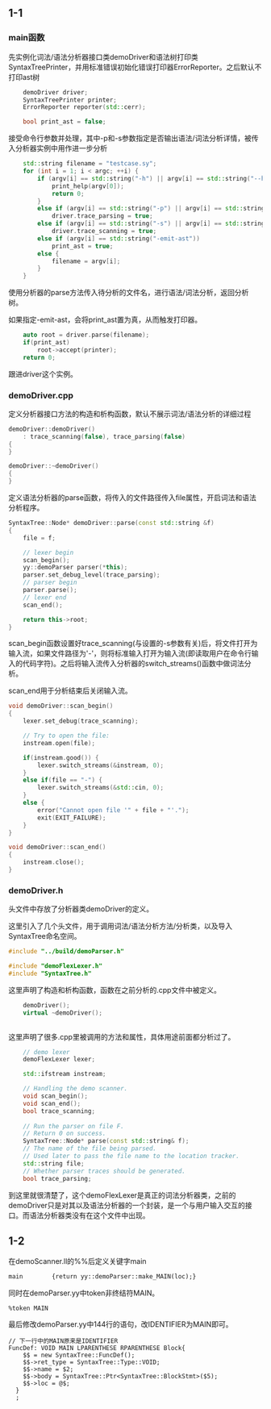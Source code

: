  ## 1-1

### main函数

先实例化词法/语法分析器接口类demoDriver和语法树打印类SyntaxTreePrinter，并用标准错误初始化错误打印器ErrorReporter。之后默认不打印ast树

~~~cpp
    demoDriver driver;
    SyntaxTreePrinter printer;
    ErrorReporter reporter(std::cerr);

    bool print_ast = false;
~~~


接受命令行参数并处理，其中-p和-s参数指定是否输出语法/词法分析详情，被传入分析器实例中用作进一步分析

~~~cpp
    std::string filename = "testcase.sy";
    for (int i = 1; i < argc; ++i) {
        if (argv[i] == std::string("-h") || argv[i] == std::string("--help")) {
            print_help(argv[0]);
            return 0;
        }
        else if (argv[i] == std::string("-p") || argv[i] == std::string("--trace_parsing"))
            driver.trace_parsing = true;
        else if (argv[i] == std::string("-s") || argv[i] == std::string("--trace_scanning"))
            driver.trace_scanning = true;
        else if (argv[i] == std::string("-emit-ast"))
            print_ast = true;
        else {
            filename = argv[i];
        }
    }

~~~
使用分析器的parse方法传入待分析的文件名，进行语法/词法分析，返回分析树。

如果指定-emit-ast，会将print_ast置为真，从而触发打印器。

~~~cpp
    auto root = driver.parse(filename);
    if(print_ast)
        root->accept(printer);
    return 0;
~~~

跟进driver这个实例。

### demoDriver.cpp

定义分析器接口方法的构造和析构函数，默认不展示词法/语法分析的详细过程

~~~cpp
demoDriver::demoDriver()
    : trace_scanning(false), trace_parsing(false)
{
}

demoDriver::~demoDriver()
{
}
~~~

定义语法分析器的parse函数，将传入的文件路径传入file属性，开启词法和语法分析程序。

~~~cpp
SyntaxTree::Node* demoDriver::parse(const std::string &f)
{
    file = f;

    // lexer begin
    scan_begin();
    yy::demoParser parser(*this);
    parser.set_debug_level(trace_parsing);
    // parser begin
    parser.parse();
    // lexer end
    scan_end();

    return this->root;
}
~~~

scan_begin函数设置好trace_scanning(与设置的-s参数有关)后，将文件打开为输入流，如果文件路径为'-'，则将标准输入打开为输入流(即读取用户在命令行输入的代码字符)。之后将输入流传入分析器的switch_streams()函数中做词法分析。

scan_end用于分析结束后关闭输入流。

~~~cpp
void demoDriver::scan_begin()
{
    lexer.set_debug(trace_scanning);

    // Try to open the file:
    instream.open(file);

    if(instream.good()) {
        lexer.switch_streams(&instream, 0);
    }
    else if(file == "-") {
        lexer.switch_streams(&std::cin, 0);
    }
    else {
        error("Cannot open file '" + file + "'.");
        exit(EXIT_FAILURE);
    }
}

void demoDriver::scan_end()
{
    instream.close();
}
~~~

### demoDriver.h

头文件中存放了分析器类demoDriver的定义。

这里引入了几个头文件，用于调用词法/语法分析方法/分析类，以及导入SyntaxTree命名空间。

~~~cpp
#include "../build/demoParser.h"

#include "demoFlexLexer.h"
#include "SyntaxTree.h"
~~~

这里声明了构造和析构函数，函数在之前分析的.cpp文件中被定义。

~~~cpp
    demoDriver();
    virtual ~demoDriver();
    
~~~

这里声明了很多.cpp里被调用的方法和属性，具体用途前面都分析过了。

~~~cpp
    // demo lexer
    demoFlexLexer lexer;

    std::ifstream instream;

    // Handling the demo scanner.
    void scan_begin();
    void scan_end();
    bool trace_scanning;
    
    // Run the parser on file F.
    // Return 0 on success.
    SyntaxTree::Node* parse(const std::string& f);
    // The name of the file being parsed.
    // Used later to pass the file name to the location tracker.
    std::string file;
    // Whether parser traces should be generated.
    bool trace_parsing;
~~~

到这里就很清楚了，这个demoFlexLexer是真正的词法分析器类，之前的demoDriver只是对其以及语法分析器的一个封装，是一个与用户输入交互的接口。而语法分析器类没有在这个文件中出现。




 ## 1-2

在demoScanner.ll的%%后定义关键字main

 ```txt
 main        {return yy::demoParser::make_MAIN(loc);}
 ```

同时在demoParser.yy中token非终结符MAIN。

```
%token MAIN
```

最后修改demoParser.yy中144行的语句，改IDENTIFIER为MAIN即可。

```
// 下一行中的MAIN原来是IDENTIFIER
FuncDef: VOID MAIN LPARENTHESE RPARENTHESE Block{
    $$ = new SyntaxTree::FuncDef();
    $$->ret_type = SyntaxTree::Type::VOID;
    $$->name = $2;
    $$->body = SyntaxTree::Ptr<SyntaxTree::BlockStmt>($5);
    $$->loc = @$;
  }
  ;
```
